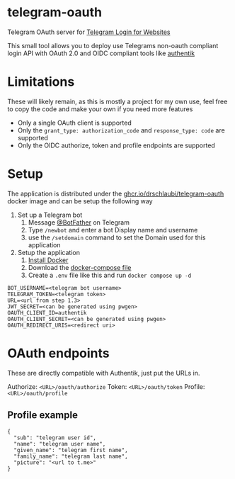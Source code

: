 # telegram-oauth

Telegram OAuth server for [Telegram Login for Websites](https://core.telegram.org/widgets/login)

This small tool allows you to deploy use Telegrams non-oauth compliant login API with OAuth 2.0 and OIDC compliant
tools like [authentik](https://goauthentik.io/)

# Limitations

These will likely remain, as this is mostly a project for my own use, feel free to copy the code and make your own
if you need more features

- Only a single OAuth client is supported
- Only the `grant_type: authorization_code` and `response_type: code` are supported
- Only the OIDC authorize, token and profile endpoints are supported

# Setup

The application is distributed under the
[ghcr.io/drschlaubi/telegram-oauth](https://github.com/DRSchlaubi/telegram-oauth/pkgs/container/telegram-oauth/165793339?tag=main)
docker image and can be setup the following way

1. Set up a Telegram bot
    1. Message [@BotFather](https://t.me/BotFather) on Telegram
    2. Type `/newbot` and enter a bot Display name and username
    3. use the `/setdomain` command to set the Domain used for this application
2. Setup the application
    1. [Install Docker](https://docs.docker.com/engine/install/)
    2. Download the [docker-compose file](docker-compose.yml)
    3. Create a `.env` file like this and run `docker compose up -d`
      
```
BOT_USERNAME=<telegram bot username>
TELEGRAM_TOKEN=<telegram token>
URL=<url from step 1.3>
JWT_SECRET=<can be generated using pwgen>
OAUTH_CLIENT_ID=authentik
OAUTH_CLIENT_SECRET=<can be generated using pwgen>
OAUTH_REDIRECT_URIS=<redirect uri>
```

# OAuth endpoints

These are directly compatible with Authentik, just put the URLs in.

Authorize: `<URL>/oauth/authorize`
Token: `<URL>/oauth/token`
Profile: `<URL>/oauth/profile`

## Profile example 
```json5
{
  "sub": "telegram user id",
  "name": "telegram user name",
  "given_name": "telegram first name",
  "family_name": "telegram last name",
  "picture": "<url to t.me>"
}
```